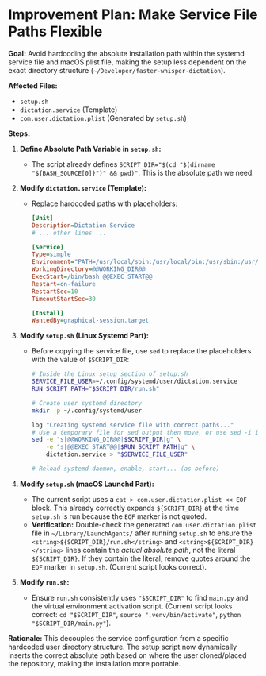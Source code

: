 # Improvement Plan: Make Service File Paths Flexible

**Goal:** Avoid hardcoding the absolute installation path within the systemd service file and macOS plist file, making the setup less dependent on the exact directory structure (`~/Developer/faster-whisper-dictation`).

**Affected Files:**

- `setup.sh`
- `dictation.service` (Template)
- `com.user.dictation.plist` (Generated by `setup.sh`)

**Steps:**

1.  **Define Absolute Path Variable in `setup.sh`:**

    - The script already defines `SCRIPT_DIR="$(cd "$(dirname "${BASH_SOURCE[0]}")" && pwd)"`. This is the absolute path we need.

2.  **Modify `dictation.service` (Template):**

    - Replace hardcoded paths with placeholders:

      ```ini
      [Unit]
      Description=Dictation Service
      # ... other lines ...

      [Service]
      Type=simple
      Environment="PATH=/usr/local/sbin:/usr/local/bin:/usr/sbin:/usr/bin:/sbin:/bin"
      WorkingDirectory=@@WORKING_DIR@@
      ExecStart=/bin/bash @@EXEC_START@@
      Restart=on-failure
      RestartSec=10
      TimeoutStartSec=30

      [Install]
      WantedBy=graphical-session.target
      ```

3.  **Modify `setup.sh` (Linux Systemd Part):**

    - Before copying the service file, use `sed` to replace the placeholders with the value of `$SCRIPT_DIR`:

      ```bash
      # Inside the Linux setup section of setup.sh
      SERVICE_FILE_USER=~/.config/systemd/user/dictation.service
      RUN_SCRIPT_PATH="$SCRIPT_DIR/run.sh"

      # Create user systemd directory
      mkdir -p ~/.config/systemd/user

      log "Creating systemd service file with correct paths..."
      # Use a temporary file for sed output then move, or use sed -i if preferred
      sed -e "s|@@WORKING_DIR@@|$SCRIPT_DIR|g" \
          -e "s|@@EXEC_START@@|$RUN_SCRIPT_PATH|g" \
          dictation.service > "$SERVICE_FILE_USER"

      # Reload systemd daemon, enable, start... (as before)
      ```

4.  **Modify `setup.sh` (macOS Launchd Part):**

    - The current script uses a `cat > com.user.dictation.plist << EOF` block. This already correctly expands `${SCRIPT_DIR}` at the time `setup.sh` is run because the `EOF` marker is not quoted.
    - **Verification:** Double-check the generated `com.user.dictation.plist` file in `~/Library/LaunchAgents/` after running `setup.sh` to ensure the `<string>${SCRIPT_DIR}/run.sh</string>` and `<string>${SCRIPT_DIR}</string>` lines contain the _actual absolute path_, not the literal `${SCRIPT_DIR}`. If they contain the literal, remove quotes around the `EOF` marker in `setup.sh`. (Current script looks correct).

5.  **Modify `run.sh`:**
    - Ensure `run.sh` consistently uses `"$SCRIPT_DIR"` to find `main.py` and the virtual environment activation script. (Current script looks correct: `cd "$SCRIPT_DIR"`, `source ".venv/bin/activate"`, `python "$SCRIPT_DIR/main.py"`).

**Rationale:** This decouples the service configuration from a specific hardcoded user directory structure. The setup script now dynamically inserts the correct absolute path based on where the user cloned/placed the repository, making the installation more portable.
